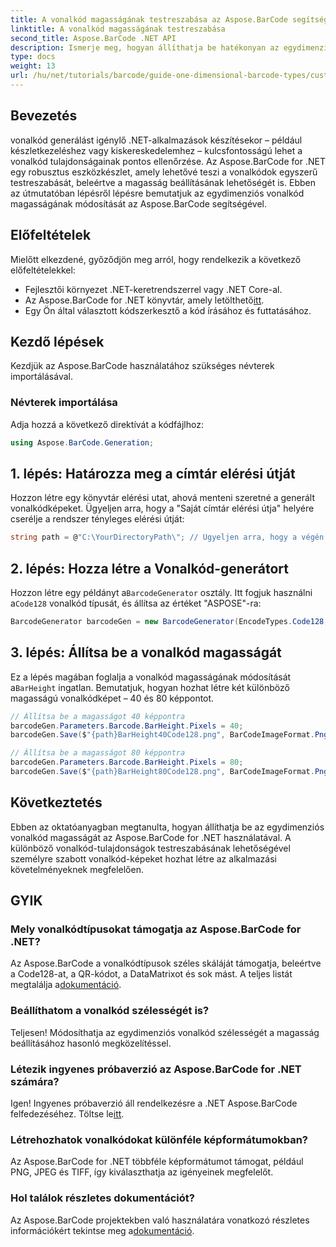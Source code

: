 ```yaml
---
title: A vonalkód magasságának testreszabása az Aspose.BarCode segítségével a .NET-ben
linktitle: A vonalkód magasságának testreszabása
second_title: Aspose.BarCode .NET API
description: Ismerje meg, hogyan állíthatja be hatékonyan az egydimenziós vonalkódok magasságát .NET-alkalmazásaiban az Aspose.BarCode segítségével. Ez az átfogó oktatóanyag világos példákat kínál.
type: docs
weight: 13
url: /hu/net/tutorials/barcode/guide-one-dimensional-barcode-types/customizing-barcode-height/
---
```

## Bevezetés

vonalkód generálást igénylő .NET-alkalmazások készítésekor – például készletkezeléshez vagy kiskereskedelemhez – kulcsfontosságú lehet a vonalkód tulajdonságainak pontos ellenőrzése. Az Aspose.BarCode for .NET egy robusztus eszközkészlet, amely lehetővé teszi a vonalkódok egyszerű testreszabását, beleértve a magasság beállításának lehetőségét is. Ebben az útmutatóban lépésről lépésre bemutatjuk az egydimenziós vonalkód magasságának módosítását az Aspose.BarCode segítségével.

## Előfeltételek

Mielőtt elkezdené, győződjön meg arról, hogy rendelkezik a következő előfeltételekkel:

- Fejlesztői környezet .NET-keretrendszerrel vagy .NET Core-al.
-  Az Aspose.BarCode for .NET könyvtár, amely letölthető[itt](https://releases.aspose.com/barcode/net/).
- Egy Ön által választott kódszerkesztő a kód írásához és futtatásához.

## Kezdő lépések

Kezdjük az Aspose.BarCode használatához szükséges névterek importálásával.

### Névterek importálása

Adja hozzá a következő direktívát a kódfájlhoz:

```csharp
using Aspose.BarCode.Generation;
```

## 1. lépés: Határozza meg a címtár elérési útját

Hozzon létre egy könyvtár elérési utat, ahová menteni szeretné a generált vonalkódképeket. Ügyeljen arra, hogy a "Saját címtár elérési útja" helyére cserélje a rendszer tényleges elérési útját:

```csharp
string path = @"C:\YourDirectoryPath\"; // Ügyeljen arra, hogy a végén legyen a fordított perjel
```

## 2. lépés: Hozza létre a Vonalkód-generátort

 Hozzon létre egy példányt a`BarcodeGenerator` osztály. Itt fogjuk használni a`Code128` vonalkód típusát, és állítsa az értéket "ASPOSE"-ra:

```csharp
BarcodeGenerator barcodeGen = new BarcodeGenerator(EncodeTypes.Code128, "ASPOSE");
```

## 3. lépés: Állítsa be a vonalkód magasságát

 Ez a lépés magában foglalja a vonalkód magasságának módosítását a`BarHeight` ingatlan. Bemutatjuk, hogyan hozhat létre két különböző magasságú vonalkódképet – 40 és 80 képpontot.

```csharp
// Állítsa be a magasságot 40 képpontra
barcodeGen.Parameters.Barcode.BarHeight.Pixels = 40;
barcodeGen.Save($"{path}BarHeight40Code128.png", BarCodeImageFormat.Png);

// Állítsa be a magasságot 80 képpontra
barcodeGen.Parameters.Barcode.BarHeight.Pixels = 80;
barcodeGen.Save($"{path}BarHeight80Code128.png", BarCodeImageFormat.Png);
```

## Következtetés

Ebben az oktatóanyagban megtanulta, hogyan állíthatja be az egydimenziós vonalkód magasságát az Aspose.BarCode for .NET használatával. A különböző vonalkód-tulajdonságok testreszabásának lehetőségével személyre szabott vonalkód-képeket hozhat létre az alkalmazási követelményeknek megfelelően.

## GYIK

### Mely vonalkódtípusokat támogatja az Aspose.BarCode for .NET?
 Az Aspose.BarCode a vonalkódtípusok széles skáláját támogatja, beleértve a Code128-at, a QR-kódot, a DataMatrixot és sok mást. A teljes listát megtalálja a[dokumentáció](https://reference.aspose.com/barcode/net/).

### Beállíthatom a vonalkód szélességét is?
Teljesen! Módosíthatja az egydimenziós vonalkód szélességét a magasság beállításához hasonló megközelítéssel.

### Létezik ingyenes próbaverzió az Aspose.BarCode for .NET számára?
 Igen! Ingyenes próbaverzió áll rendelkezésre a .NET Aspose.BarCode felfedezéséhez. Töltse le[itt](https://releases.aspose.com/barcode/net/).

### Létrehozhatok vonalkódokat különféle képformátumokban?
Az Aspose.BarCode for .NET többféle képformátumot támogat, például PNG, JPEG és TIFF, így kiválaszthatja az igényeinek megfelelőt.

### Hol találok részletes dokumentációt?
 Az Aspose.BarCode projektekben való használatára vonatkozó részletes információkért tekintse meg a[dokumentáció](https://reference.aspose.com/barcode/net/).